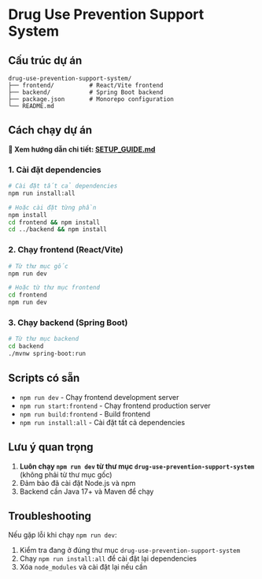 # Drug Use Prevention Support System

## Cấu trúc dự án

```
drug-use-prevention-support-system/
├── frontend/          # React/Vite frontend
├── backend/           # Spring Boot backend
├── package.json       # Monorepo configuration
└── README.md
```

## Cách chạy dự án

**📖 Xem hướng dẫn chi tiết: [SETUP_GUIDE.md](./SETUP_GUIDE.md)**

### 1. Cài đặt dependencies

```bash
# Cài đặt tất cả dependencies
npm run install:all

# Hoặc cài đặt từng phần
npm install
cd frontend && npm install
cd ../backend && npm install
```

### 2. Chạy frontend (React/Vite)

```bash
# Từ thư mục gốc
npm run dev

# Hoặc từ thư mục frontend
cd frontend
npm run dev
```

### 3. Chạy backend (Spring Boot)

```bash
# Từ thư mục backend
cd backend
./mvnw spring-boot:run
```

## Scripts có sẵn

- `npm run dev` - Chạy frontend development server
- `npm run start:frontend` - Chạy frontend production server
- `npm run build:frontend` - Build frontend
- `npm run install:all` - Cài đặt tất cả dependencies

## Lưu ý quan trọng

1. **Luôn chạy `npm run dev` từ thư mục `drug-use-prevention-support-system`** (không phải từ thư mục gốc)
2. Đảm bảo đã cài đặt Node.js và npm
3. Backend cần Java 17+ và Maven để chạy

## Troubleshooting

Nếu gặp lỗi khi chạy `npm run dev`:
1. Kiểm tra đang ở đúng thư mục `drug-use-prevention-support-system`
2. Chạy `npm run install:all` để cài đặt lại dependencies
3. Xóa `node_modules` và cài đặt lại nếu cần
